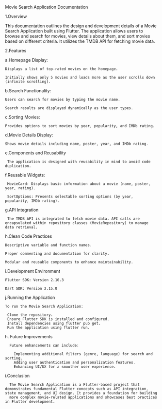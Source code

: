 Movie Search Application Documentation


1.Overview

This documentation outlines the design and development details of a Movie Search Application built using Flutter. The application allows users to browse and search for movies, view details about them, and sort movies based on different criteria. It utilizes the TMDB API for fetching movie data.

 2.Features

  a.Homepage Display:

    Displays a list of top-rated movies on the homepage.

    Initially shows only 5 movies and loads more as the user scrolls down (infinite scrolling).

  b.Search Functionality:

    Users can search for movies by typing the movie name.

    Search results are displayed dynamically as the user types.

  c.Sorting Movies:

    Provides options to sort movies by year, popularity, and IMDb rating.

  d.Movie Details Display:

    Shows movie details including name, poster, year, and IMDb rating.

  e.Components and Reusability
  
     The application is designed with reusability in mind to avoid code duplication.

   f.Reusable Widgets:
   
     MovieCard: Displays basic information about a movie (name, poster, year, rating).
     
     SortOptions: Presents selectable sorting options (by year, popularity, IMDb rating).

   g.API Integration
    
     The TMDB API is integrated to fetch movie data. API calls are encapsulated within repository classes (MovieRepository) to manage data retrieval.

   h.Clean Code Practices
   
    Descriptive variable and function names.
     
    Proper commenting and documentation for clarity.
    
    Modular and reusable components to enhance maintainability.

   i.Development Environment
   
    Flutter SDK: Version 2.10.3
    
    Dart SDK: Version 2.15.0

   j.Running the Application
     
    To run the Movie Search Application:

     Clone the repository. 
     Ensure Flutter SDK is installed and configured.
     Install dependencies using flutter pub get.
     Run the application using flutter run.

  h. Future Improvements
  
      Future enhancements can include:

        Implementing additional filters (genre, language) for search and sorting.
        Adding user authentication and personalization features.
        Enhancing UI/UX for a smoother user experience.

        
   i.Conclusion
   
      The Movie Search Application is a Flutter-based project that demonstrates fundamental Flutter concepts such as API integration, state management, and UI design. It provides a foundation for building 
      more complex movie-related applications and showcases best practices in Flutter development.
